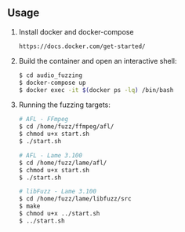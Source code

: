 ## Usage

1. Install docker and docker-compose
    ``` web
    https://docs.docker.com/get-started/
    ```
    
2. Build the container and open an interactive shell:
    ``` sh
    $ cd audio_fuzzing
    $ docker-compose up
    $ docker exec -it $(docker ps -lq) /bin/bash
    ```

3. Running the fuzzing targets:
    ```sh
    # AFL - FFmpeg
    $ cd /home/fuzz/ffmpeg/afl/
    $ chmod u+x start.sh
    $ ./start.sh
    
    # AFL - Lame 3.100
    $ cd /home/fuzz/lame/afl/
    $ chmod u+x start.sh
    $ ./start.sh
    
    # libFuzz - Lame 3.100
    $ cd /home/fuzz/lame/libfuzz/src
    $ make
    $ chmod u+x ../start.sh
    $ ../start.sh
    ```

